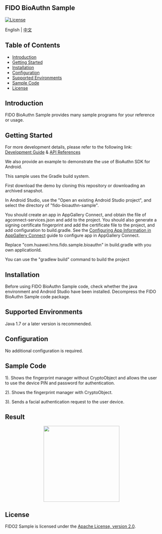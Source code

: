 ## FIDO BioAuthn Sample
[![License](https://img.shields.io/badge/Docs-hmsguides-brightgreen)](https://developer.huawei.com/consumer/en/doc/development/HMSCore-Guides/introduction-0000001051069988)

English | [中文](README_ZH.md)

## Table of Contents

 * [Introduction](#introduction)
 * [Getting Started](#getting-started)
 * [Installation](#installation)
 * [Configuration ](#configuration )
 * [Supported Environments](#supported-environments)
 * [Sample Code](#sample-code)
 * [License](#license)


## Introduction
FIDO BioAuthn Sample provides many sample programs for your reference or usage.

## Getting Started
For more development details, please refer to the following link: [Development Guide](https://developer.huawei.com/consumer/en/doc/development/HMSCore-Guides/bioauthn-sdk-0000001055606575)
 & [API References](https://developer.huawei.com/consumer/en/doc/development/HMSCore-References-V5/bioauthnoverview-0000001050268268-V5)


We also provide an example to demonstrate the use of BioAuthn SDK for Android.

This sample uses the Gradle build system.

First download the demo by cloning this repository or downloading an archived snapshot.

In Android Studio, use the "Open an existing Android Studio project", and select the directory of "fido-bioauthn-sample".

You should create an app in AppGallery Connect, and obtain the file of agconnect-services.json and add to the project. You should also generate a signing certificate fingerprint and add the certificate file to the project, and add configuration to build.gradle. See the [Configuring App Information in AppGallery Connect](https://developer.huawei.com/consumer/en/doc/development/HMSCore-Guides/config-agc-0000001050262772) guide to configure app in AppGallery Connect.

Replace "com.huawei.hms.fido.sample.bioauthn" in build.gradle with you own applicationId.

You can use the "gradlew build" command to build the project

## Installation
Before using FIDO BioAuthn Sample code, check whether the java environment and Android Studio have been installed.
Decompress the FIDO BioAuthn Sample code package.

## Supported Environments
Java 1.7 or a later version is recommended.

## Configuration
No additional configuration is required. 


## Sample Code

1). Shows the fingerprint manager without CryptoObject and allows the user to use the device PIN and password for authentication.

2). Shows the fingerprint manager with CryptoObject.

3). Sends a facial authentication request to the user device.


## Result
<center class="half">
<img src="images/result.png" width=250 />
</center>

##  License
FIDO2 Sample is licensed under the [Apache License, version 2.0](http://www.apache.org/licenses/LICENSE-2.0).
